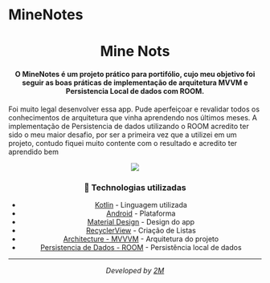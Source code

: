 # MineNotes
<div  align="center">
<!-- Top Image and Title -->
<h1>
Mine Nots
</h1>
<!-- Subtitle/Description -->
<h4>O MineNotes é um projeto prático para portifólio, cujo meu objetivo foi seguir as boas práticas de implementação de arquitetura MVVM e Persistencia Local de dados com ROOM.</h4>
  <p align="left">
  Foi muito legal desenvolver essa app. Pude aperfeiçoar e revalidar todos os conhecimentos de arquitetura que vinha aprendendo nos últimos meses. A implementação de Persistencia de dados utilizando o ROOM acredito ter sido o meu maior desafio, por ser a primeira vez que a utilizei em um projeto, contudo fiquei muito contente com o resultado e acredito ter aprendido bem
  </p>
  <img src="https://user-images.githubusercontent.com/92114044/171261735-4a3f156e-df36-4838-95d7-a653333b5535.gif">
<p>
  
  
  
  


### :rocket: Technologias utilizadas
- [Kotlin](https://kotlinlang.org) - Linguagem utilizada
- [Android](https://developer.android.com) - Plataforma
- [Material Design](https://material.io/design) - Design do app
- [RecyclerView](https://developer.android.com/guide/topics/ui/layout/recyclerview) - Criação de Listas
- [Architecture - MVVVM](https://developer.android.com/jetpack/guide) - Arquitetura do projeto
- [Persistencia de Dados - ROOM]([https://developer.android.com/jetpack/guide](https://developer.android.com/training/data-storage/room)) - Persistência local de dados

---

<div align="center">
<p><i>Developed by <a href="https://www.linkedin.com/in/matheysmota/">2M</i></p>
</div>
<p>

